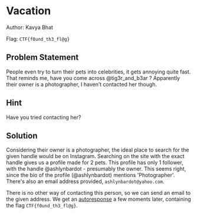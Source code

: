 # Vacation

Author: Kavya Bhat

Flag: `CTF{f0und_th3_fl@g}`

## Problem Statement

People even try to turn their pets into celebrities, it gets annoying quite fast. That reminds me, have you come across @tig3r_and_b3ar ? Apparently their owner is a photographer, I haven’t contacted her though.

## Hint

Have you tried contacting her?

## Solution

Considering their owner is a photographer, the ideal place to search for the given handle would be on Instagram. Searching on the site with the exact handle gives us a profile made for 2 pets. 
This profile has only 1 follower, with the handle @ashlynbardot - presumably the owner. This seems right, since the bio of the profile (@ashlynbardot) mentions 'Photographer'. There's also an email address provided, `ashlynbardot@yahoo.com`. 

There is no other way of contacting this person, so we can send an email to the given address. We get an [autoresponse](./response.jpg) a few moments later, containing the flag `CTF{f0und_th3_fl@g}`.

